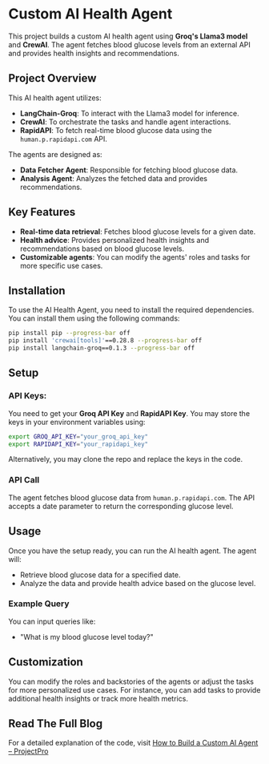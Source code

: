 # Custom AI Health Agent
This project builds a custom AI health agent using **Groq's Llama3 model** and **CrewAI**. The agent fetches blood glucose levels from an external API and provides health insights and recommendations.

## Project Overview

This AI health agent utilizes:
- **LangChain-Groq**: To interact with the Llama3 model for inference.
- **CrewAI**: To orchestrate the tasks and handle agent interactions.
- **RapidAPI**: To fetch real-time blood glucose data using the `human.p.rapidapi.com` API.

The agents are designed as:
- **Data Fetcher Agent**: Responsible for fetching blood glucose data.
- **Analysis Agent**: Analyzes the fetched data and provides recommendations.

## Key Features
- **Real-time data retrieval**: Fetches blood glucose levels for a given date.
- **Health advice**: Provides personalized health insights and recommendations based on blood glucose levels.
- **Customizable agents**: You can modify the agents' roles and tasks for more specific use cases.

## Installation

To use the AI Health Agent, you need to install the required dependencies. You can install them using the following commands:

```bash
pip install pip --progress-bar off
pip install 'crewai[tools]'==0.28.8 --progress-bar off
pip install langchain-groq==0.1.3 --progress-bar off
```

## Setup

### API Keys:

You need to get your **Groq API Key** and **RapidAPI Key**.  You may store the keys in your environment variables using:
```bash
export GROQ_API_KEY="your_groq_api_key"
export RAPIDAPI_KEY="your_rapidapi_key"
```
Alternatively, you may clone the repo and replace the keys in the code.

### API Call

The agent fetches blood glucose data from `human.p.rapidapi.com`. The API accepts a date parameter to return the corresponding glucose level.

## Usage

Once you have the setup ready, you can run the AI health agent. The agent will:

- Retrieve blood glucose data for a specified date.
- Analyze the data and provide health advice based on the glucose level.

### Example Query

You can input queries like:

- "What is my blood glucose level today?"

## Customization

You can modify the roles and backstories of the agents or adjust the tasks for more personalized use cases. For instance, you can add tasks to provide additional health insights or track more health metrics.

## Read The Full Blog
For a detailed explanation of the code, visit [How to Build a Custom AI Agent – ProjectPro](https://www.projectpro.io/article/how-to-build-a-custom-ai-agent/1096)

